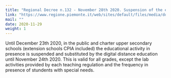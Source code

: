 ```yaml
---
title: "Regional Decree n.132 - November 28th 2020. Suspension of the educational activity in presence for the upper secondary schools"
link: "https://www.regione.piemonte.it/web/sites/default/files/media/documenti/2020-11/ord._n._132_del_28_novembre_2020_v3_0.pdf"
mail: ""
date: 2020-11-29
weight: 1
---
```


Until December 23th 2020, in the public and charter upper secondary schools (extension schools CPIA included) the educational activity in presence is suspended and substituted by the digital distance education until November 24th 2020. This is valid for all grades, except the lab activities provided by each teaching regulation and the frequency in presence of stundents with special needs.
